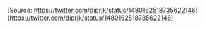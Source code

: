 [Source: https://twitter.com/diprjk/status/1480162518735622146](https://twitter.com/diprjk/status/1480162518735622146)